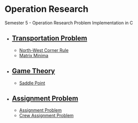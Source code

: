 # Operation Research

Semester 5 - Operation Research Problem Implementation in C

* ## [Transportation Problem](src/TP/)
    * [North-West Corner Rule](src/TP/nwcm.c)
    * [Matrix Minima](src/TP/matrix_minima.c)

* ## [Game Theory](src/GT/)
    * [Saddle Point](src/GT/saddle_point.c)

* ## [Assignment Problem](src/AP/)
    * [Assignment Problem](src/AP/ap.c)
    * [Crew Assignment Problem](src/AP/cap.c)
